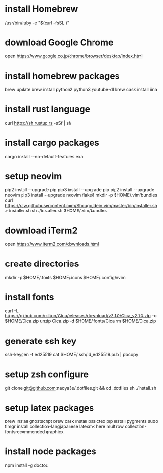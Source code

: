 # install Homebrew
/usr/bin/ruby -e "$(curl -fsSL )"

# download Google Chrome
open https://www.google.co.jp/chrome/browser/desktop/index.html

# install homebrew packages
brew update
brew install python2 python3 youtube-dl
brew cask install iina

# install rust language
curl https://sh.rustup.rs -sSf | sh

# install cargo packages
cargo install --no-default-features exa

# setup neovim
pip2 install --upgrade pip
pip3 install --upgrade pip
pip2 install --upgrade neovim
pip3 install --upgrade neovim flake8
mkdir -p $HOME/.vim/bundles
curl https://raw.githubusercontent.com/Shougo/dein.vim/master/bin/installer.sh > installer.sh
sh ./installer.sh $HOME/.vim/bundles

# download iTerm2
open https://www.iterm2.com/downloads.html

# create directories
mkdir -p $HOME/.fonts $HOME/.icons $HOME/.config/nvim

# install fonts
curl -L https://github.com/miiton/Cica/releases/download/v2.1.0/Cica_v2.1.0.zip -o $HOME/Cica.zip
unzip Cica.zip -d $HOME/.fonts/Cica
rm $HOME/Cica.zip

# generate ssh key
ssh-keygen -t ed25519
cat $HOME/.ssh/id_ed25519.pub | pbcopy

# setup zsh configure
git clone git@github.com:naoya3e/.dotfiles.git && cd .dotfiles
sh ./install.sh

# setup latex packages
brew install ghostscript
brew cask install basictex
pip install pygments
sudo tlmgr install collection-langjapanese latexmk here multirow collection-fontsrecommended graphicx

# install node packages
npm install -g doctoc
